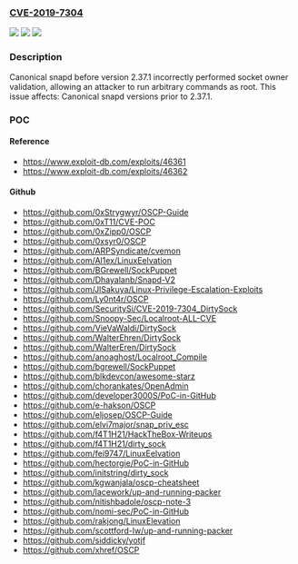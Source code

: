 ### [CVE-2019-7304](https://cve.mitre.org/cgi-bin/cvename.cgi?name=CVE-2019-7304)
![](https://img.shields.io/static/v1?label=Product&message=snapd&color=blue)
![](https://img.shields.io/static/v1?label=Version&message=%3C%202.37.1%20&color=brighgreen)
![](https://img.shields.io/static/v1?label=Vulnerability&message=Type%20confusion%20when%20performing%20access%20control%20check&color=brighgreen)

### Description

Canonical snapd before version 2.37.1 incorrectly performed socket owner validation, allowing an attacker to run arbitrary commands as root. This issue affects: Canonical snapd versions prior to 2.37.1.

### POC

#### Reference
- https://www.exploit-db.com/exploits/46361
- https://www.exploit-db.com/exploits/46362

#### Github
- https://github.com/0xStrygwyr/OSCP-Guide
- https://github.com/0xT11/CVE-POC
- https://github.com/0xZipp0/OSCP
- https://github.com/0xsyr0/OSCP
- https://github.com/ARPSyndicate/cvemon
- https://github.com/Al1ex/LinuxEelvation
- https://github.com/BGrewell/SockPuppet
- https://github.com/Dhayalanb/Snapd-V2
- https://github.com/JlSakuya/Linux-Privilege-Escalation-Exploits
- https://github.com/Ly0nt4r/OSCP
- https://github.com/SecuritySi/CVE-2019-7304_DirtySock
- https://github.com/Snoopy-Sec/Localroot-ALL-CVE
- https://github.com/VieVaWaldi/DirtySock
- https://github.com/WalterEhren/DirtySock
- https://github.com/WalterEren/DirtySock
- https://github.com/anoaghost/Localroot_Compile
- https://github.com/bgrewell/SockPuppet
- https://github.com/blkdevcon/awesome-starz
- https://github.com/chorankates/OpenAdmin
- https://github.com/developer3000S/PoC-in-GitHub
- https://github.com/e-hakson/OSCP
- https://github.com/eljosep/OSCP-Guide
- https://github.com/elvi7major/snap_priv_esc
- https://github.com/f4T1H21/HackTheBox-Writeups
- https://github.com/f4T1H21/dirty_sock
- https://github.com/fei9747/LinuxEelvation
- https://github.com/hectorgie/PoC-in-GitHub
- https://github.com/initstring/dirty_sock
- https://github.com/kgwanjala/oscp-cheatsheet
- https://github.com/lacework/up-and-running-packer
- https://github.com/nitishbadole/oscp-note-3
- https://github.com/nomi-sec/PoC-in-GitHub
- https://github.com/rakjong/LinuxElevation
- https://github.com/scottford-lw/up-and-running-packer
- https://github.com/siddicky/yotjf
- https://github.com/xhref/OSCP

